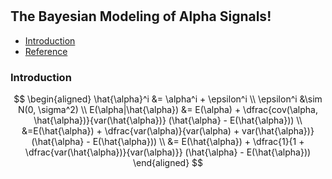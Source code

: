 #

## The Bayesian Modeling of Alpha Signals!

- [Introduction](#introduction)
- [Reference](#ref)

### Introduction <a name="introduction"></a>

$$
\begin{aligned}
\hat{\alpha}^i &= \alpha^i + \epsilon^i \\
\epsilon^i &\sim N(0, \sigma^2) \\
E(\alpha|\hat{\alpha}) &= E(\alpha) + \dfrac{cov(\alpha, \hat{\alpha})}{var(\hat{\alpha})} (\hat{\alpha} - E(\hat{\alpha})) \\
&=E(\hat{\alpha}) + \dfrac{var(\alpha)}{var(\alpha) + var(\hat{\alpha})} (\hat{\alpha} - E(\hat{\alpha})) \\
&= E(\hat{\alpha}) + \dfrac{1}{1 + \dfrac{var(\hat{\alpha})}{var(\alpha)}} (\hat{\alpha} - E(\hat{\alpha}))
\end{aligned}
$$
